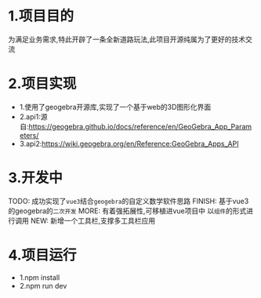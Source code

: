 # 1.项目目的
为满足业务需求,特此开辟了一条全新道路玩法,此项目开源纯属为了更好的技术交流

# 2.项目实现
- 1.使用了geogebra开源库,实现了一个基于web的3D图形化界面
- 2.api1:源自:https://geogebra.github.io/docs/reference/en/GeoGebra_App_Parameters/
- 3.api2:https://wiki.geogebra.org/en/Reference:GeoGebra_Apps_API

# 3.开发中
TODO: 成功实现了`vue3`结合`geogebra`的自定义数学软件思路
FINISH: 基于vue3的geogebra的`二次开发`
MORE: 有着强拓展性,可移植进vue项目中 以`组件`的形式进行调用
NEW: 新增一个工具栏,支撑多工具栏应用

# 4.项目运行
- 1.npm install
- 2.npm run dev